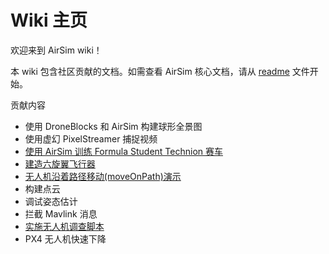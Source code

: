 # Wiki 主页

欢迎来到 AirSim wiki！

本 wiki 包含社区贡献的文档。如需查看 AirSim 核心文档，请从 [readme](../README.md) 文件开始。

贡献内容

* 使用 DroneBlocks 和 AirSim 构建球形全景图
* 使用虚幻 PixelStreamer 捕捉视频
* [使用 AirSim 训练 Formula Student Technion 赛车](./build_FSTDriverless_windows.md)
* [建造六旋翼飞行器](hexacopter.md)
* [无人机沿着路径移动(moveOnPath)演示](moveOnPath-demo.md)
* 构建点云
* 调试姿态估计
* 拦截 Mavlink 消息
* [实施无人机调查脚本](Implementing-a-Drone-Survey-script.md)
* PX4 无人机快速下降


